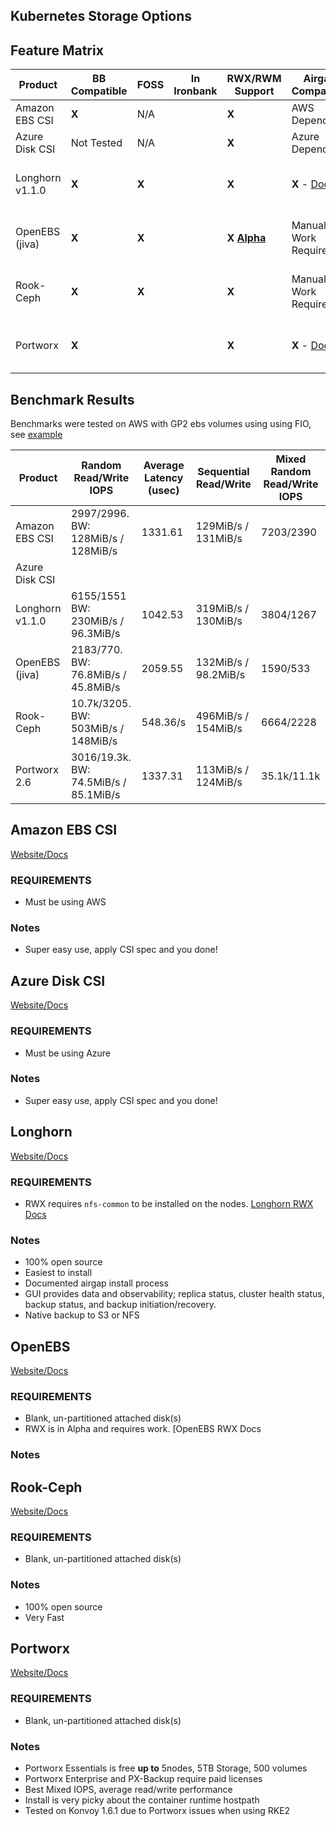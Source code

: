 ## Kubernetes Storage Options


## Feature Matrix

| Product | BB Compatible  | FOSS | In Ironbank  | RWX/RWM Support | Airgap Compatible | Cloud Agnostic |
| --------- | --------- | --------- | --------- | --------- | --------- | --------- |
Amazon EBS CSI    | **X** |  N/A  |  | **X** | AWS Dependent | No | 
Azure Disk CSI    | Not Tested  |  N/A  |  | **X** | Azure Dependent | No | 
Longhorn v1.1.0   | **X** | **X** |  | **X** | **X** - [Docs](https://longhorn.io/docs/1.1.0/advanced-resources/deploy/airgap/) | Yes, uses host storage | 
OpenEBS (jiva)    | **X** | **X** |  | **X** **[Alpha](https://docs.openebs.io/docs/next/rwm.html)** | Manual Work Required | Yes, uses host storage |  
Rook-Ceph         | **X** | **X** |  | **X** | Manual Work Required | Yes, uses host storage | 
Portworx          | **X** |       |  | **X** | **X** - [Docs](https://docs.portworx.com/portworx-install-with-kubernetes/operate-and-maintain-on-kubernetes/pxcentral-onprem/install/px-central/) | Yes, uses host storage |

## Benchmark Results

Benchmarks were tested on AWS with GP2 ebs volumes using using FIO, see [example](./benchmark.yaml)

| Product | Random Read/Write IOPS | Average Latency (usec) | Sequential Read/Write | Mixed Random Read/Write IOPS |
| --------- | --------- | --------- | --------- | --------- |
Amazon EBS CSI  | 2997/2996. BW: 128MiB/s / 128MiB/s | 1331.61 | 129MiB/s / 131MiB/s | 7203/2390
Azure Disk CSI  |  |  |  | 
Longhorn v1.1.0 | 6155/1551 BW: 230MiB/s / 96.3MiB/s | 1042.53 | 319MiB/s / 130MiB/s | 3804/1267
OpenEBS (jiva) | 2183/770. BW: 76.8MiB/s / 45.8MiB/s | 2059.55 | 132MiB/s / 98.2MiB/s | 1590/533
Rook-Ceph | 10.7k/3205. BW: 503MiB/s / 148MiB/s | 548.36/s | 496MiB/s / 154MiB/s | 6664/2228
Portworx  2.6 | 3016/19.3k. BW: 74.5MiB/s / 85.1MiB/s | 1337.31 |  113MiB/s / 124MiB/s | 35.1k/11.1k

## Amazon EBS CSI

[Website/Docs](https://docs.aws.amazon.com/eks/latest/userguide/ebs-csi.html)

### REQUIREMENTS

- Must be using AWS
### Notes

- Super easy use, apply CSI spec and you done!

## Azure Disk CSI

[Website/Docs](https://docs.microsoft.com/en-us/azure/aks/azure-disk-csi)

### REQUIREMENTS

- Must be using Azure
### Notes

- Super easy use, apply CSI spec and you done!

## Longhorn

[Website/Docs](https://longhorn.io/)

### REQUIREMENTS

- RWX requires `nfs-common` to be installed on the nodes. [Longhorn RWX Docs](https://longhorn.io/docs/1.1.0/advanced-resources/rwx-workloads/)

### Notes

- 100% open source
- Easiest to install
- Documented airgap install process
- GUI provides data and observability; replica status, cluster health status, backup status, and backup initiation/recovery.
- Native backup to S3 or NFS

## OpenEBS

[Website/Docs](https://openebs.io/)

### REQUIREMENTS

- Blank, un-partitioned attached disk(s)
- RWX is in Alpha and requires work. [OpenEBS RWX Docs [](https://docs.openebs.io/docs/next/rwm.html)

### Notes



## Rook-Ceph

[Website/Docs](https://rook.io/)

### REQUIREMENTS

- Blank, un-partitioned attached disk(s)

### Notes

- 100% open source
- Very Fast

## Portworx

[Website/Docs](https://docs.portworx.com/portworx-install-with-kubernetes/)

### REQUIREMENTS

- Blank, un-partitioned attached disk(s)

### Notes

- Portworx Essentials is free **up to** 5nodes, 5TB Storage, 500 volumes
- Portworx Enterprise and PX-Backup require paid licenses 
- Best Mixed IOPS, average read/write performance
- Install is very picky about the container runtime hostpath
- Tested on Konvoy 1.6.1 due to Portworx issues when using RKE2
